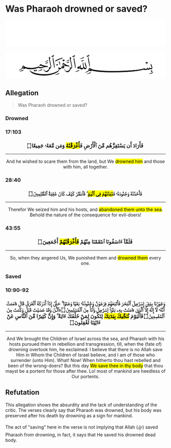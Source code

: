 # Was Pharaoh drowned or saved?
<div class="dark-mode">

![BismillahDark](./Files/SVG/BismillahDark.svg 'In the name of Allah (ﷻ), Most Gracious, Most Merciful. :no-zoom')

</div>
<div class="light-mode">

![BismillahLight](./Files/SVG/BismillahLight.svg 'In the name of Allah (ﷻ), Most Gracious, Most Merciful. :no-zoom')

</div>

## Allegation
> Was Pharaoh drowned or saved?

### Drowned
<!-- tabs:start -->

### **<strong>17:103</strong>**
<h3><p style="text-align:center;">فَأَرَادَ أَن يَسْتَفِزَّهُم مِّنَ ٱلْأَرْضِ فَ<mark>أَغْرَقْنَٰهُ</mark> وَمَن مَّعَهُۥ جَمِيعًا ۝</p></h3>

***

<p style="text-align:center;">And he wished to scare them from the land, but We <mark>drowned him</mark> and those with him, all together.</p>


### **<strong>28:40</strong>**
<h3><p style="text-align:center;">فَأَخَذْنَٰهُ وَجُنُودَهُۥ فَ<mark>نَبَذْنَٰهُمْ فِى ٱلْيَمِّ</mark> ۖ فَٱنظُرْ كَيْفَ كَانَ عَٰقِبَةُ ٱلظَّٰلِمِينَ ۝</p></h3>

***

<p style="text-align:center;">Therefor We seized him and his hosts, and <mark>abandoned them unto the sea</mark>. Behold the nature of the consequence for evil-doers!</p>


### **<strong>43:55</strong>**
<h3><p style="text-align:center;">فَلَمَّآ ءَاسَفُونَا ٱنتَقَمْنَا مِنْهُمْ <mark>فَأَغْرَقْنَٰهُمْ</mark> أَجْمَعِينَ ۝</p></h3>

***

<p style="text-align:center;">So, when they angered Us, We punished them and <mark>drowned them</mark> every one.</p>

<!-- tabs:end -->

### Saved
<!-- tabs:start -->
### **<strong>10:90-92</strong>**
<h3><p style="text-align:center;">وَجَٰوَزْنَا بِبَنِىٓ إِسْرَٰٓءِيلَ ٱلْبَحْرَ فَأَتْبَعَهُمْ فِرْعَوْنُ وَجُنُودُهُۥ بَغْيًا وَعَدْوًا ۖ حَتَّىٰٓ إِذَآ أَدْرَكَهُ ٱلْغَرَقُ قَالَ ءَامَنتُ أَنَّهُۥ لَآ إِلَٰهَ إِلَّا ٱلَّذِىٓ ءَامَنَتْ بِهِۦ بَنُوٓا۟ إِسْرَٰٓءِيلَ وَأَنَا۠ مِنَ ٱلْمُسْلِمِينَ ۝ ءَآلْـَٰٔنَ وَقَدْ عَصَيْتَ قَبْلُ وَكُنتَ مِنَ ٱلْمُفْسِدِينَ ۝ فَٱلْيَوْمَ <mark>نُنَجِّيكَ بِبَدَنِكَ</mark> لِتَكُونَ لِمَنْ خَلْفَكَ ءَايَةً ۚ وَإِنَّ كَثِيرًا مِّنَ ٱلنَّاسِ عَنْ ءَايَٰتِنَا لَغَٰفِلُونَ ۝</p></h3>

***

<p style="text-align:center;">And We brought the Children of Israel across the sea, and Pharaoh with his hosts pursued them in rebellion and transgression, till, when the (fate of) drowning overtook him, he exclaimed: I believe that there is no Allah save Him in Whom the Children of Israel believe, and I am of those who surrender (unto Him). What! Now! When hitherto thou hast rebelled and been of the wrong-doers? But this day <mark>We save thee in thy body</mark> that thou mayst be a portent for those after thee. Lo! most of mankind are heedless of Our portents.</p>

<!-- tabs:end -->

## Refutation
This allegation shows the absurdity and the lack of understanding of the critic. The verses clearly say that Pharaoh was drowned, but his body was preserved after his death by drowning as a sign for mankind.

The act of "saving" here in the verse is not implying that Allah (ﷻ) saved Pharaoh from drowning, in fact, it says that He saved his drowned dead body.